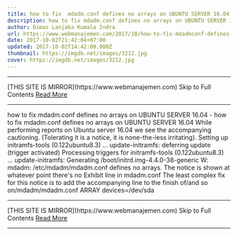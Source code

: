 ```yaml
---
title: how to fix  mdadm.conf defines no arrays on UBUNTU SERVER 16.04
description: how to fix mdadm.conf defines no arrays on UBUNTU SERVER 16.04
author: Dimas Lanjaka Kumala Indra
url: https://www.webmanajemen.com/2017/10/how-to-fix-mdadmconf-defines-no-arrays.html
date: 2017-10-02T21:42:04+07:00
updated: 2017-10-02T14:42:00.000Z
thumbnail: https://imgdb.net/images/3212.jpg
cover: https://imgdb.net/images/3212.jpg
---
```


<hr/> [THIS SITE IS MIRROR](https://www.webmanajemen.com) Skip to Full Contents <a href="https://www.webmanajemen.com/2017/10/how-to-fix-mdadmconf-defines-no-arrays.html" rel="follow" class="button" id="read-more">Read More</a> <hr/> how to fix  mdadm.conf defines no arrays on UBUNTU SERVER 16.04 - how to fix mdadm.conf defines no arrays on UBUNTU SERVER 16.04 While performing reports on Ubuntu server 16.04 we see the accompanying cautioning. (Tolerating it is a notice, it is none-the-less irritating).
Setting up initramfs-tools (0.122ubuntu8.3) ...
update-initramfs: deferring update (trigger activated)
Processing triggers for initramfs-tools (0.122ubuntu8.3) ...
update-initramfs: Generating /boot/initrd.img-4.4.0-38-generic
W: mdadm: /etc/mdadm/mdadm.conf defines no arrays.
The notice is shown at whatever point there's no Exhibit line in mdadm.conf
The least complex fix for this notice is to add the accompanying line to the finish of/and so on/mdadm/mdadm.conf 
ARRAY <ignore> devices=/dev/sda <hr/> [THIS SITE IS MIRROR](https://www.webmanajemen.com) Skip to Full Contents <a href="https://www.webmanajemen.com/2017/10/how-to-fix-mdadmconf-defines-no-arrays.html" rel="follow" class="button" id="read-more">Read More</a> <hr/>